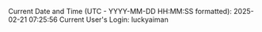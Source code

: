 Current Date and Time (UTC - YYYY-MM-DD HH:MM:SS formatted): 2025-02-21 07:25:56
Current User's Login: luckyaiman
